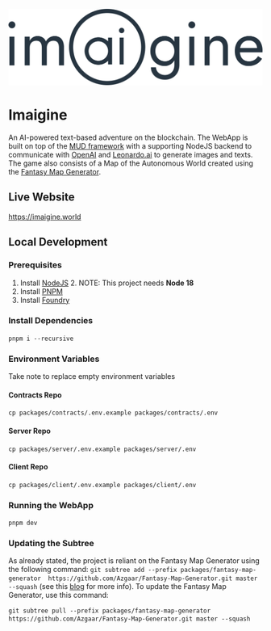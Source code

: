 ![](assets/full_logo_imaigine_onLight.svg)
# Imaigine
An AI-powered text-based adventure on the blockchain. The WebApp is built on top of the [MUD 
framework](https://mud.dev/) with a supporting NodeJS backend to communicate with 
[OpenAI](https://openai.com/) and [Leonardo.ai](https://leonardo.ai/) to generate images and
texts. The game also consists of a Map of the Autonomous World created using the [Fantasy Map
Generator](https://github.com/Azgaar/Fantasy-Map-Generator).

## Live Website
https://imaigine.world

## Local Development

### Prerequisites
1. Install [NodeJS](https://nodejs.org/en/download)
   2. NOTE: This project needs **Node 18**
2. Install [PNPM](https://pnpm.io/installation)
3. Install [Foundry](https://book.getfoundry.sh/getting-started/installation)

### Install Dependencies
```shell 
pnpm i --recursive
```

### Environment Variables
Take note to replace empty environment variables
#### Contracts Repo
```shell 
cp packages/contracts/.env.example packages/contracts/.env 
```
#### Server Repo
```shell 
cp packages/server/.env.example packages/server/.env 
```
#### Client Repo
```shell 
cp packages/client/.env.example packages/client/.env 
```

### Running the WebApp
````shell
pnpm dev
````

### Updating the Subtree
As already stated, the project is reliant on the Fantasy Map Generator using the following command:
`git subtree add --prefix packages/fantasy-map-generator  https://github.com/Azgaar/Fantasy-Map-Generator.git master --squash`
(see this [blog](https://blog.developer.atlassian.com/the-power-of-git-subtree/?_ga=2-71978451-1385799339-1568044055-1068396449-1567112770) 
for more info). To update the Fantasy Map Generator, use this command:
````shell
git subtree pull --prefix packages/fantasy-map-generator https://github.com/Azgaar/Fantasy-Map-Generator.git master --squash
````
